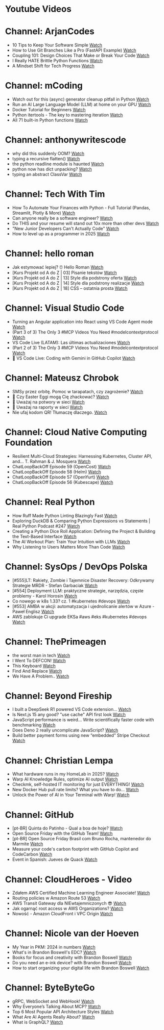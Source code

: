 
Youtube Videos
==============

# Channel: ArjanCodes
  
 - 10 Tips to Keep Your Software Simple  [Watch](https://youtu.be/0U-RwnWaFIM)  
 - How to Use Git Branches Like a Pro (FastAPI Example)  [Watch](https://youtu.be/viAZQjs5lHk)  
 - Coupling 101: Design Choices That Make or Break Your Code  [Watch](https://youtu.be/MM9VQp-k0JQ)  
 - I Really HATE Brittle Python Functions  [Watch](https://youtu.be/g-Cytq7YDCc)  
 - A Mindset Shift for Tech Progress  [Watch](https://youtu.be/mwlL4ZbNh1Q)
# Channel: mCoding
  
 - Watch out for this (async) generator cleanup pitfall in Python  [Watch](https://youtu.be/N56Jrqc7SBk)  
 - Run an AI Large Language Model (LLM) at home on your GPU  [Watch](https://youtu.be/RejIVgfER-4)  
 - Docker Tutorial for Beginners  [Watch](https://youtu.be/b0HMimUb4f0)  
 - Python itertools - The key to mastering iteration  [Watch](https://youtu.be/1p7xa_BHYDs)  
 - All 71 built-in Python functions  [Watch](https://youtu.be/7Qu_KXc7xSI)
# Channel: anthonywritescode
  
 - why did this suddenly OOM?  [Watch](https://youtu.be/xEfDMjogJnw)  
 - typing a recursive flatten()  [Watch](https://youtu.be/pXcV_OJI7j4)  
 - the python readline module is haunted  [Watch](https://youtu.be/b0JQkTWjg6g)  
 - python now has dict unpacking?  [Watch](https://youtu.be/eqiM0xRmFJg)  
 - typing an abstract ClassVar  [Watch](https://youtu.be/4Ge1mgogwdw)
# Channel: Tech With Tim
  
 - How To Automate Your Finances with Python - Full Tutorial (Pandas, Streamlit, Plotly & More)  [Watch](https://youtu.be/wqBlmAWqa6A)  
 - Can anyone really be a software engineer?  [Watch](https://youtu.be/zbqhpHAQUW8)  
 - Do THIS and your resume will stand out 10x more than other devs  [Watch](https://youtu.be/YXjJN1vVqw0)  
 - "New Junior Developers Can't Actually Code"  [Watch](https://youtu.be/mTJOpK100bQ)  
 - How to level up as a programmer in 2025  [Watch](https://youtu.be/BJOVlsOVK54)
# Channel: hello roman
  
 - Jak estymować lepiej? ⏰  Hello Roman  [Watch](https://youtu.be/trm4-53gp4g)  
 - [Kurs Projekt od A do Z | 03] Pisanie tekstów  [Watch](https://youtu.be/vTmJh0nX6Sk)  
 - [Kurs Projekt od A do Z | 13] Style dla podstrony oferta  [Watch](https://youtu.be/vVJeRbTPT4U)  
 - [Kurs Projekt od A do Z | 14] Style dla podstrony realizacje  [Watch](https://youtu.be/dL-0uYN72mM)  
 - [Kurs Projekt od A do Z | 18] CSS – ostatnia prosta  [Watch](https://youtu.be/f8tPJdD1_TE)
# Channel: Visual Studio Code
  
 - Turning an Angular application into React using VS Code Agent mode  [Watch](https://youtu.be/hyhZKRAQdLs)  
 - (Part 3 of 3) The Only 3 #MCP Videos You Need #modelcontextprotocol  [Watch](https://youtu.be/kcE14wp1qZQ)  
 - VS Code Live (LATAM): Las últimas actualizaciones  [Watch](https://youtu.be/Y5qNLGpIzyc)  
 - (Part 2 of 3) The Only 3 #MCP Videos You Need #modelcontextprotocol  [Watch](https://youtu.be/GZ6zWqv-tvI)  
 - 🔴 VS Code Live: Coding with Gemini in GitHub Copilot  [Watch](https://youtu.be/anVJ3tktOh4)
# Channel: Mateusz Chrobok
  
 - SMSy przez orbitę. Pomoc w tarapatach, czy zagrożenie?  [Watch](https://youtu.be/C0VAucNTJL0)  
 - 🥚 Czy Easter Eggi mogą Cię zhackować?  [Watch](https://youtu.be/Huhn-IbIbCE)  
 - 🐺 Uważaj na potwory w sieci  [Watch](https://youtu.be/52JN-xTGznQ)  
 - 🤖 Uważaj na raporty w sieci  [Watch](https://youtu.be/WyiA6QxQ4Tg)  
 - Nie ufaj kodom QR! Tłumaczę dlaczego.  [Watch](https://youtu.be/k_A9Ai7EdD0)
# Channel: Cloud Native Computing Foundation
  
 - Resilient Multi-Cloud Strategies: Harnessing Kubernetes, Cluster API, and... T. Rahman & J. Mosquera  [Watch](https://youtu.be/4DjydLH21nM)  
 - ChatLoopBackOff Episode 59 (​OpenCost)  [Watch](https://youtu.be/w_9pSJ8GlFs)  
 - ChatLoopBackOff Episode 58 (​Helm)  [Watch](https://youtu.be/qDbjfHU2pbU)  
 - ChatLoopBackOff Episode 57 (​OpenYurt)  [Watch](https://youtu.be/oCH4PQGuVkY)  
 - ChatLoopBackOff Episode 56 (​Kubescape)  [Watch](https://youtu.be/kN2F9ud2zTk)
# Channel: Real Python
  
 - How Ruff Made Python Linting Blazingly Fast  [Watch](https://youtu.be/pbCK50uXX1s)  
 - Exploring DuckDB & Comparing Python Expressions vs Statements | Real Python Podcast #247  [Watch](https://youtu.be/uyq3SXXR1Zw)  
 - Creating a Python Dice Roll Application: Defining the Project & Building the Text-Based Interface  [Watch](https://youtu.be/d4ocDG5ih_s)  
 - The AI Workout Plan: Train Your Intuition with LLMs  [Watch](https://youtu.be/oxITTXzlmw8)  
 - Why Listening to Users Matters More Than Code  [Watch](https://youtu.be/3EGy8AL8oeE)
# Channel: SysOps / DevOps Polska
  
 - [#555]LT: Rakiety, Zombie i Tajemnice Disaster Recovery: Odkrywamy Strategie MRDR - Stefan Garbaciak  [Watch](https://youtu.be/hhDHSPMJAKs)  
 - [#554] Deployment LLM: praktyczne strategie, narzędzia, częste problemy - Karol Horosin  [Watch](https://youtu.be/h0SVRcaNr9A)  
 - Co nowego w k8s 1.33? cz. 1 #kubernetes #devops  [Watch](https://youtu.be/c1Nk-Nc8w28)  
 - [#553] AMBA w akcji: automatyzacja i ujednolicanie alertów w Azure - Paweł Englisz  [Watch](https://youtu.be/7oBBGH6UYWU)  
 - AWS zablokuje Ci upgrade EKSa #aws #eks #kubernetes #devops  [Watch](https://youtu.be/_XpI6IbgPuQ)
# Channel: ThePrimeagen
  
 - the worst man in tech  [Watch](https://youtu.be/A_XGsAl-LqY)  
 - I Went To DEFCON!  [Watch](https://youtu.be/GwcFxTuMYmU)  
 - This Keyboard  [Watch](https://youtu.be/dhuX9t2j5Hc)  
 - Find And Replace  [Watch](https://youtu.be/v2a6Nv7RSd0)  
 - We Have A Problem..  [Watch](https://youtu.be/1-0r90bm6CE)
# Channel: Beyond Fireship
  
 - I built a DeepSeek R1 powered VS Code extension…  [Watch](https://youtu.be/clJCDHml2cA)  
 - Is Next.js 15 any good? "use cache" API first look  [Watch](https://youtu.be/xWkozeculPo)  
 - JavaScript performance is weird... Write scientifically faster code with benchmarking  [Watch](https://youtu.be/_pWA4rbzvIg)  
 - Does Deno 2 really uncomplicate JavaScript?  [Watch](https://youtu.be/8IHhvkaVqVE)  
 - Build better payment forms using new “embedded” Stripe Checkout  [Watch](https://youtu.be/7WFXl4-aCxs)
# Channel: Christian Lempa
  
 - What hardware runs in my HomeLab in 2025?  [Watch](https://youtu.be/4QlawuxRY00)  
 - Warp AI Knowledge Rules, optimize AI output  [Watch](https://youtu.be/GZtWIU0T888)  
 - Checkmk, self-hosted IT monitoring for just EVERYTHING!  [Watch](https://youtu.be/Rb1_7gbgS7k)  
 - New Docker Hub pull rate limits? What you have to do…  [Watch](https://youtu.be/JNkLbT_2JQg)  
 - Unlock the Power of AI in Your Terminal with Warp!  [Watch](https://youtu.be/hETUdeBQqkI)
# Channel: GitHub
  
 - [pt-BR] Quinta do Patinho - Qual a boa de hoje?  [Watch](https://youtu.be/F52kBgsL6CI)  
 - Open Source Friday with the GitHub Team!  [Watch](https://youtu.be/T4Sfl9_tumY)  
 - [pt-BR] Open Source Friday Brasil com Bruno Rocha, mantenedor do Marmite  [Watch](https://youtu.be/sL_n4A_LYS4)  
 - Measure your code's carbon footprint with GitHub Copilot and CodeCarbon  [Watch](https://youtu.be/eEr0BR1PbLA)  
 - Event in Spanish: Jueves de Quack  [Watch](https://youtu.be/qGrTTFI7Nis)
# Channel: CloudHeroes - Video
  
 - Zdałem AWS Certified Machine Learning Engineer Associate!  [Watch](https://youtu.be/leMqxVRNpmQ)  
 - Routing policies w Amazon Route 53  [Watch](https://youtu.be/AJb-VYx7jvU)  
 - AWS Transit Gateway dla NIEwtajemniczonych 😎  [Watch](https://youtu.be/06n86Z0sr-k)  
 - Jak ogarnąć root access w AWS Organizations?  [Watch](https://youtu.be/q5Lyj7RYxBk)  
 - Nowość - Amazon CloudFront i VPC Origin  [Watch](https://youtu.be/QEpjk36AEIA)
# Channel: Nicole van der Hoeven
  
 - My Year in PKM: 2024 in numbers  [Watch](https://youtu.be/NxCZ8GaM-Vw)  
 - What's in Brandon Boswell's EDC?  [Watch](https://youtu.be/Noswl0jCA4k)  
 - Books for focus and creativity with Brandon Boswell  [Watch](https://youtu.be/Ugc4U8Rx7RM)  
 - Do you need an e-ink device? with Brandon Boswell  [Watch](https://youtu.be/uUKPV6mWMFM)  
 - How to start organizing your digital life with Brandon Boswell  [Watch](https://youtu.be/Ykhyw3T3ICU)
# Channel: ByteByteGo
  
 - gRPC, WebSocket and WebHook!  [Watch](https://youtu.be/f7KgDNZU3-Y)  
 - Why Everyone’s Talking About MCP?  [Watch](https://youtu.be/_d0duu3dED4)  
 - Top 6 Most Popular API Architecture Styles  [Watch](https://youtu.be/PNRbanEKGtw)  
 - What Are AI Agents Really About?  [Watch](https://youtu.be/eHEHE2fpnWQ)  
 - What is GraphQL?  [Watch](https://youtu.be/rQhost93z40)